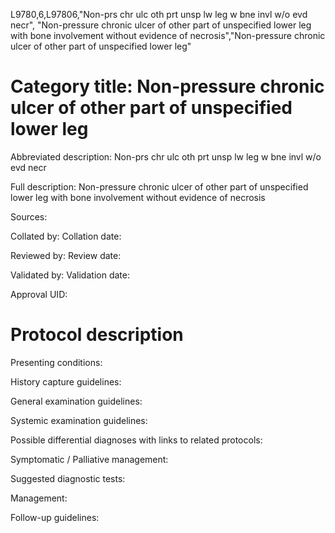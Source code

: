 L9780,6,L97806,"Non-prs chr ulc oth prt unsp lw leg w bne invl w/o evd necr", "Non-pressure chronic ulcer of other part of unspecified lower leg with bone involvement without evidence of necrosis","Non-pressure chronic ulcer of other part of unspecified lower leg"
# Category title: Non-pressure chronic ulcer of other part of unspecified lower leg

Abbreviated description: Non-prs chr ulc oth prt unsp lw leg w bne invl w/o evd necr

Full description: Non-pressure chronic ulcer of other part of unspecified lower leg with bone involvement without evidence of necrosis

Sources:

Collated by:
Collation date:

Reviewed by:
Review date:

Validated by:
Validation date:

Approval UID:

# Protocol description

Presenting conditions:

History capture guidelines:

General examination guidelines:

Systemic examination guidelines:

Possible differential diagnoses with links to related protocols:

Symptomatic / Palliative management:

Suggested diagnostic tests:

Management:

Follow-up guidelines:
